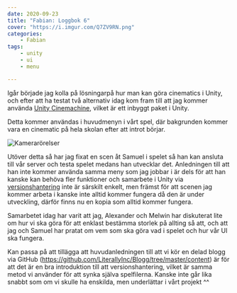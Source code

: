 ```yaml
---
date: 2020-09-23
title: "Fabian: Loggbok 6"
cover: "https://i.imgur.com/Q7ZV9RN.png"
categories: 
    - Fabian
tags:
    - unity
    - ui
    - menu

---
```


Igår började jag kolla på lösningarpå hur man kan göra cinematics i Unity, och efter att ha testat två alternativ idag kom fram till att jag kommer använda [Unity Cinemachine](https://unity.com/unity/features/editor/art-and-design/cinemachine), vilket är ett inbyggt paket i Unity. 

Detta kommer användas i huvudmenyn i vårt spel, där bakgrunden kommer vara en cinematic på hela skolan efter att introt börjar. 

![Kamerarörelser](https://i.imgur.com/o9pw0r5.png)

Utöver detta så har jag fixat en scen åt Samuel i spelet så han kan ansluta till vår server och testa spelet medans han utvecklar det. Anledningen till att han inte kommer använda samma meny som jag jobbar i är dels för att han kanske kan behöva fler funktioner och samarbete i Unity via [versionshantering](https://sv.wikipedia.org/wiki/Versionshantering) inte är särskilt enkelt, men främst för att scenen jag kommer arbeta i kanske inte alltid kommer fungera då den är under utveckling, därför finns nu en kopia som alltid kommer fungera.



Samarbetet idag har varit att jag, Alexander och Melwin har diskuterat lite om hur vi ska göra för att enklast bestämma storlek på allting så att, och att jag och Samuel har pratat om vem som ska göra vad i spelet och hur vår UI ska fungera.



Kan passa på att tillägga att huvudanledningen till att vi kör en delad blogg via GitHub (https://github.com/LiterallyInc/Blogg/tree/master/content) är för att det är en bra introduktion till att versionshantering, vilket är samma metod vi använder för att synka själva spelfilerna. Kanske inte går lika snabbt som om vi skulle ha enskilda, men underlättar i vårt projekt ^^

